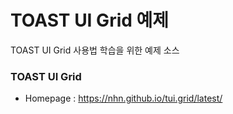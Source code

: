 # TOAST UI Grid 예제

TOAST UI Grid 사용법 학습을 위한 예제 소스

### TOAST UI Grid
- Homepage : https://nhn.github.io/tui.grid/latest/